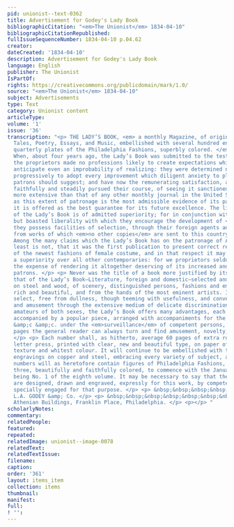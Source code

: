 ```yaml
---
pid: unionist--text-0362
title: Advertisement for Godey's Lady Book
bibliographicCitation: "<em>The Unionist</em> 1834-04-10"
bibliographicCitationRepublished: 
fullIssueSequenceNumber: 1834-04-10 p.04.62
creator: 
dateCreated: '1834-04-10'
description: Advertisement for Godey's Lady Book
language: English
publisher: The Unionist
IsPartOf: 
rights: https://creativecommons.org/publicdomain/mark/1.0/
source: "<em>The Unionist</em> 1834-04-10"
subject: Advertisements
type: Text
category: Unionist content
articleType: 
volume: '1'
issue: '36'
transcription: "<p> THE LADY’S BOOK, <em> a monthly Magazine, of original and selected
  Tales, Poetry, Essays, and Music, embellished with several hundred engravings, and
  quarterly plates of the Philadelphia Fashions, superbly colored. </em> </p> <p>
  When, about four years ago, the Lady’s Book was submitted to the test of publication;
  the proprietors made no professions likely to create expectations which they could
  anticipate even an improbability of realizing: they were determined nevertheless
  progressively to adopt every improvement which diligent anxiety to please their
  patrons should suggest; and have now the remunerating satisfaction, after having
  faithfully and steadily pursued their course, of seeing it sanctioned by a circulation
  more extensive than that of any other monthly journal in the United States, and
  as this extent of patronage is the most admissible evidence of its past utility,
  it is offered as the best guarantee for its future excellence. The literary department
  of the Lady’s Book is of admitted superiority; for in conjunction with the great
  but boasted liberality with which they encourage the development of <em>Native Authors,</em>
  they possess facilities of selection, through their foreign agents and correspondents
  from works of which <em>no other copies</em> are sent to this country. </p> <p>
  Among the many claims which the Lady’s Book has on the patronage of Americans, the
  least is not, that it was the first publication to present correct representations
  of the newest fashions of female costume, and in that respect it may fairly claim
  a superiority over all other contemporaries: for we proprietors seldom calculate
  the expense of rendering it altogether deserving of its increased and increasing
  patrons. </p> <p> Never was the title of a book more justified by its contents than
  that of the Lady’s Book—Literature, foreign and domestic—selected and original—Engravings
  on steel and wood, of scenery, distinguished persons, fashions and embroidery, all
  rich and beautiful, and from the hands of the most eminent artists. Its literature
  select, free from dullness, though teeming with usefulness, and conveying pleasure
  and amusement through the extensive medium of delicate discrimination. To musical
  amateurs of both sexes, the Lady’s Book offers many advantages, each number being
  accompanied by a popular piece, arranged with accompaniments for the piano forte,
  &amp;c &amp;c. under the <em>surveillance</em> of competent persons, and to its
  pages the general reader can always turn and find amusement, novelty, and instruction.
  </p> <p> Each number shall, as hitherto, average 60 pages of extra royal octavo
  letter press, printed with clear, new and beautiful type, on paper of the finest
  texture and whitest colour. It will continue to be embellished with the most splendid
  engravings on copper and steel, embracing every variety of subject, and the quarterly
  numbers will as heretofore contain figures of Philadelphia Fashions, two and occasionally
  three, beautifully and faithfully colored, to commence with the January number,
  being No. 1 of the eighth volume. It may be necessary to say that these engravings
  are designed, drawn and engraved, expressly for this work, by competent persons,
  specially engaged for that purpose. </p> <p> &nbsp;&nbsp;&nbsp;&nbsp;&nbsp;&nbsp;&nbsp;&nbsp;&nbsp;&nbsp;&nbsp;&nbsp;&nbsp;&nbsp;&nbsp;&nbsp;&nbsp;&nbsp;&nbsp;&nbsp;&nbsp;&nbsp;&nbsp;&nbsp;&nbsp;&nbsp;&nbsp;&nbsp;&nbsp;&nbsp;&nbsp;&nbsp;&nbsp;&nbsp;&nbsp;&nbsp;&nbsp;&nbsp;&nbsp;&nbsp;&nbsp;&nbsp;&nbsp;&nbsp;&nbsp;&nbsp;&nbsp;
  L.A. GODEY &amp; Co. </p> <p> &nbsp;&nbsp;&nbsp;&nbsp;&nbsp;&nbsp;&nbsp;&nbsp;&nbsp;&nbsp;&nbsp;
  Athenian Buildings, Franklin Place, Philadelphia. </p> <p></p> "
scholarlyNotes: 
commentary: 
relatedPeople: 
featured: 
repeated: 
relatedImage: unionist--image-0078
relatedText: 
relatedTextIssue: 
filename: 
caption: 
order: '361'
layout: items_item
collection: items
thumbnail: 
manifest: 
full: 
! '': 
---
```

